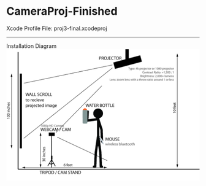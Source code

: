 # CameraProj-Finished

Xcode Profile File: proj3-final.xcodeproj

---
Installation Diagram
![installation diagram](https://github.com/jyjster/coding_portfolio/blob/master/Art%20%26%26%20Code%20%26%26%20Interactivity/Camera_001/install_diagram.jpg)





